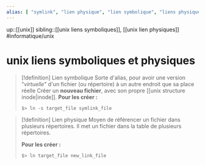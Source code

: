 ```yaml
---
alias: [ "symlink", "lien physique", "lien symbolique", "liens physiques", "liens symboliques" ]
---
```

up::[[unix]]
sibling::[[unix liens symboliques]], [[unix lien physiques]]
#informatique/unix 
# unix liens symboliques et physiques

> [!definition] Lien symbolique
> Sorte d'alias, pour avoir une version "_virtuelle_" d'un fichier (ou répertoire) à un autre endroit que sa place réelle
> Créer un **nouveau fichier**, avec son propre [[unix structure inode|inode]].
> **Pour les créer :**
> 
> ```bash
> $> ln -s target_file symlink_file
> ```

> [!definition] Lien physique
> Moyen de référencer un fichier dans plusieurs répertoires.
> Il met un fichier dans la table de plusieurs répertoires.
> 
> **Pour les créer :**
> ```bash
> $> ln target_file new_link_file
> ```